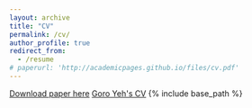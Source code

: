 ```yaml
---
layout: archive
title: "CV"
permalink: /cv/
author_profile: true
redirect_from:
  - /resume
# paperurl: 'http://academicpages.github.io/files/cv.pdf'  
---
```

[Download paper here](http://academicpages.github.io/files/paper1.pdf)
[Goro Yeh's CV](http://goroyeh56.github.io/files/Goro_CV_medium_general.pdf)
{% include base_path %}
<!-- C:\Users\User\Desktop\GoroYeh56.github.io\files\Goro_CV_medium_general.pdf -->
<!-- {%pdf http://goroyeh56.github.io/files/Goro_CV_medium_general.pdf %} -->

<!-- 
Education
======
* B.S. in IPE, National Tsing Hua University, 2012
* M.S. in Jekyll, GitHub University, 2014
* Ph.D in Version Control Theory, GitHub University, 2018 (expected)

Work experience
======
* Summer 2015: Research Assistant
  * Github University
  * Duties included: Tagging issues
  * Supervisor: Professor Git

* Fall 2015: Research Assistant
  * Github University
  * Duties included: Merging pull requests
  * Supervisor: Professor Hub
  
Skills
======
* Skill 1
* Skill 2
  * Sub-skill 2.1
  * Sub-skill 2.2
  * Sub-skill 2.3
* Skill 3

Publications
======
  <ul>{% for post in site.publications %}
    {% include archive-single-cv.html %}
  {% endfor %}</ul>
  
Talks
======
  <ul>{% for post in site.talks %}
    {% include archive-single-talk-cv.html %}
  {% endfor %}</ul>
  
Teaching
======
  <ul>{% for post in site.teaching %}
    {% include archive-single-cv.html %}
  {% endfor %}</ul>
  
Service and leadership
======
* Currently signed in to 43 different slack teams
 -->